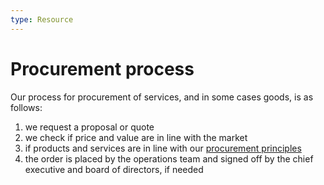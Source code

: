 ```yaml
---
type: Resource
---
```


# Procurement process

Our process for procurement of services, and in some cases goods, is as follows:

1. we request a proposal or quote
2. we check if price and value are in line with the market
3. if products and services are in line with our [procurement principles](principles.md)
4. the order is placed by the operations team and signed off by the chief executive and board of directors, if needed
